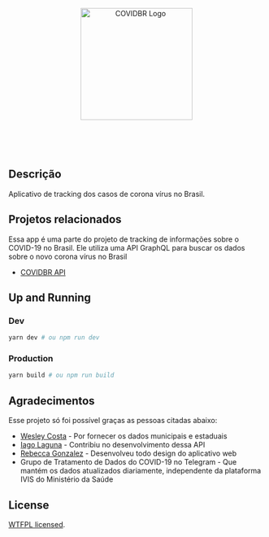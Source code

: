 <div align="center">
  <br />
  <br />
  <br />
  

 <p align="center">
  <a href="https://covidbr.netlify.com/" target="blank">
    <img src="assets/COVIDBR.svg" width="220" alt="COVIDBR Logo" />
  </a>
  </p>
  <br />
  <br />
  <br />
</div>

## Descrição
Aplicativo de tracking dos casos de corona vírus no Brasil.

## Projetos relacionados
Essa app é uma parte do projeto de tracking de informações sobre o COVID-19 no Brasil. Ele utiliza uma API GraphQL para buscar os dados sobre o novo corona vírus no Brasil
  - [COVIDBR API](https://github.com/vmarcosp/covidbr-api)

## Up and Running

### Dev
```sh
yarn dev # ou npm run dev
```

### Production
```sh
yarn build # ou npm run build

```

## Agradecimentos

Esse projeto só foi possível graças as pessoas citadas abaixo:
- [Wesley Costa](https://github.com/wcota) - Por fornecer os dados municipais e estaduais
- [Iago Laguna](https://github/iagolaguna) - Contribiu no desenvolvimento dessa API
- [Rebecca Gonzalez](https://dribbble.com/rebeccagonzalez) - Desenvolveu todo design do aplicativo web
- Grupo de Tratamento de Dados do COVID-19 no Telegram - Que mantém os dados atualizados diariamente, independente da plataforma IVIS do Ministério da Saúde


## License

[WTFPL licensed](LICENSE).


